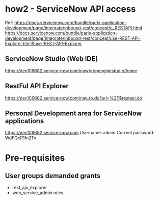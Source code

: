 # how2 - ServiceNow API access
Ref:
https://docs.servicenow.com/bundle/paris-application-development/page/integrate/inbound-rest/concept/c_RESTAPI.html
https://docs.servicenow.com/bundle/paris-application-development/page/integrate/inbound-rest/concept/use-REST-API-Explorer.html#use-REST-API-Explorer

## ServiceNow Studio (Web IDE)
https://dev106682.service-now.com/now/appenginestudio/home

## RestFul API Explorer
https://dev106682.service-now.com/nav_to.do?uri=%2F$restapi.do

## Personal Development area for ServiceNow applications
https://dev106682.service-now.com
Username: admin
Current password: WdFQcR1fn2Tv

# Pre-requisites
## User groups demanded grants
- rest_api_explorer
- web_service_admin roles.

